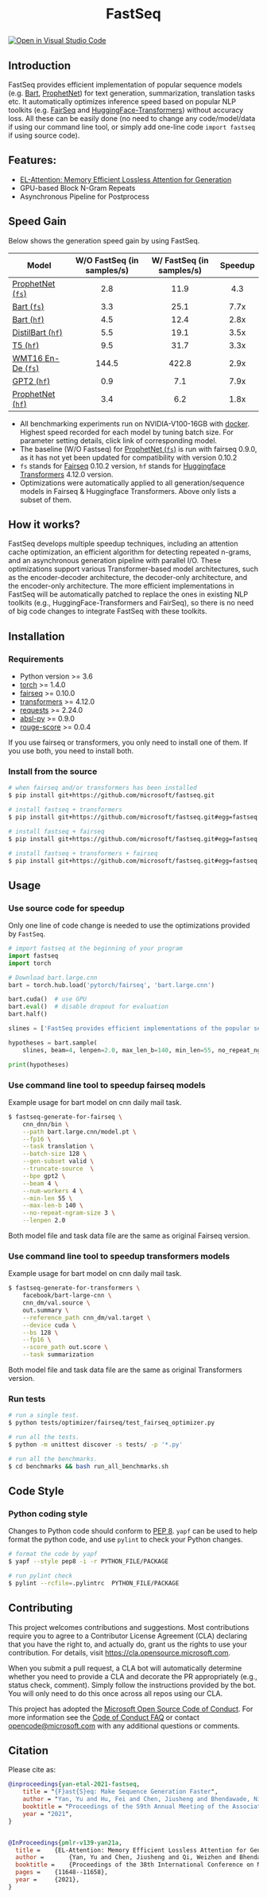 <h1 align="Center"> <p> FastSeq </p> </h1>

[![Open in Visual Studio Code](https://open.vscode.dev/badges/open-in-vscode.svg)](https://open.vscode.dev/microsoft/fastseq)

## Introduction

FastSeq provides efficient implementation of popular sequence models (e.g. [Bart](https://arxiv.org/pdf/1910.13461.pdf), [ProphetNet](https://github.com/microsoft/ProphetNet)) for text generation, summarization, translation tasks etc. It automatically optimizes inference speed based on popular NLP toolkits (e.g. [FairSeq](https://github.com/pytorch/fairseq) and [HuggingFace-Transformers](https://github.com/huggingface/transformers)) without accuracy loss. All these can be easily done (no need to change any code/model/data if using our command line tool, or simply add one-line code `import fastseq` if using source code).

## Features:
* [EL-Attention: Memory Efficient Lossless Attention for Generation](examples/EL-attention/README.md)
* GPU-based Block N-Gram Repeats
* Asynchronous Pipeline for Postprocess

## Speed Gain
Below shows the generation speed gain by using FastSeq.

| Model            | W/O FastSeq (in samples/s) | W/ FastSeq (in samples/s) | Speedup |
|------------------|:--------------------------:|:-------------------------:|:-----:|
| [ProphetNet (`fs`)](examples/prophetnet/README.md)       | 2.8 | 11.9  | 4.3  |
| [Bart (`fs`)](examples/bart/README.md)              | 3.3  | 25.1 | 7.7x  |
| [Bart (`hf`)](examples/bart/README.md#speedup-bart-huggingface-transformers-version-by-using-fastseq) | 4.5 | 12.4 | 2.8x  |
| [DistilBart (`hf`)](examples/distilbart/README.md)    | 5.5  | 19.1  | 3.5x  |
| [T5 (`hf`)](examples/t5/README.md)                  | 9.5  | 31.7  | 3.3x  |
| [WMT16 En-De (`fs`)](examples/wmt/README.md)        | 144.5   | 422.8  | 2.9x  |
| [GPT2 (`hf`)](examples/gpt2/README.md)        | 0.9   | 7.1  | 7.9x  |
| [ProphetNet (`hf`)](examples/prophetnet/README.md)        | 3.4   | 6.2  | 1.8x  |

- All benchmarking experiments run on NVIDIA-V100-16GB with [docker](docker/Dockerfile). Highest speed recorded for each model by tuning batch size. For parameter setting details, click link of corresponding model.
- The baseline (W/O Fastseq) for [ProphetNet (`fs`)](examples/prophetnet/README.md) is run with fairseq 0.9.0, as it has not yet been updated for compatibility with version 0.10.2
- `fs` stands for [Fairseq](https://github.com/pytorch/fairseq) 0.10.2 version, `hf` stands for [Huggingface Transformers](https://github.com/huggingface/transformers) 4.12.0 version.
- Optimizations were automatically applied to all generation/sequence models in Fairseq & Huggingface Transformers. Above only lists a subset of them.

## How it works?
FastSeq develops multiple speedup techniques, including an attention cache optimization, an efficient algorithm for detecting repeated n-grams, and an asynchronous generation pipeline with parallel I/O. These optimizations support various Transformer-based model architectures, such as the encoder-decoder architecture, the decoder-only  architecture, and the encoder-only architecture. The more efficient implementations in FastSeq will be automatically patched to replace the ones in existing NLP toolkits (e.g., HuggingFace-Transformers and FairSeq), so there is no need of big code changes to integrate FastSeq with these toolkits.

## Installation

### Requirements

- Python version >= 3.6
- [torch](http://pytorch.org/) >= 1.4.0
- [fairseq](https://github.com/pytorch/fairseq) >= 0.10.0
- [transformers](https://github.com/huggingface/transformers) >= 4.12.0
- [requests](https://pypi.org/project/requests/) >= 2.24.0
- [absl-py](https://pypi.org/project/absl-py/) >= 0.9.0
- [rouge-score](https://pypi.org/project/rouge-score/) >= 0.0.4

If you use fairseq or transformers, you only need to install one of them. If you use both, you need to install both.

### Install from the source

```bash
# when fairseq and/or transformers has been installed
$ pip install git+https://github.com/microsoft/fastseq.git

# install fastseq + transformers
$ pip install git+https://github.com/microsoft/fastseq.git#egg=fastseq[transformers]

# install fastseq + fairseq
$ pip install git+https://github.com/microsoft/fastseq.git#egg=fastseq[fairseq]

# install fastseq + transformers + fairseq
$ pip install git+https://github.com/microsoft/fastseq.git#egg=fastseq[transformers,fairseq]
```

## Usage

### Use source code for speedup

Only one line of code change is needed to use the optimizations provided by `FastSeq`.

```Python
# import fastseq at the beginning of your program
import fastseq
import torch

# Download bart.large.cnn
bart = torch.hub.load('pytorch/fairseq', 'bart.large.cnn')

bart.cuda()  # use GPU
bart.eval()  # disable dropout for evaluation
bart.half()

slines = ['FastSeq provides efficient implementations of the popular sequence models. Please visit https://github.com/microsoft/fastseq for more details.']

hypotheses = bart.sample(
    slines, beam=4, lenpen=2.0, max_len_b=140, min_len=55, no_repeat_ngram_size=3)

print(hypotheses)
```

### Use command line tool to speedup fairseq models
Example usage for bart model on cnn daily mail task.

```bash
$ fastseq-generate-for-fairseq \
    cnn_dnn/bin \
    --path bart.large.cnn/model.pt \
    --fp16 \
    --task translation \
    --batch-size 128 \
    --gen-subset valid \
    --truncate-source  \
    --bpe gpt2 \
    --beam 4 \
    --num-workers 4 \
    --min-len 55 \
    --max-len-b 140 \
    --no-repeat-ngram-size 3 \
    --lenpen 2.0
```
Both model file and task data file are the same as original Fairseq version.

### Use command line tool to speedup transformers models
Example usage for bart model on cnn daily mail task.

```bash
$ fastseq-generate-for-transformers \
    facebook/bart-large-cnn \
    cnn_dm/val.source \
    out.summary \
    --reference_path cnn_dm/val.target \
    --device cuda \
    --bs 128 \
    --fp16 \
    --score_path out.score \
    --task summarization
```
Both model file and task data file are the same as original Transformers version.

### Run tests

```bash
# run a single test.
$ python tests/optimizer/fairseq/test_fairseq_optimizer.py

# run all the tests.
$ python -m unittest discover -s tests/ -p '*.py'

# run all the benchmarks.
$ cd benchmarks && bash run_all_benchmarks.sh
```

## Code Style

### Python coding style

Changes to Python code should conform to [PEP 8](https://www.python.org/dev/peps/pep-0008/). `yapf` can be used to help format the python code, and use `pylint` to check your Python changes.

```bash
# format the code by yapf
$ yapf --style pep8 -i -r PYTHON_FILE/PACKAGE

# run pylint check
$ pylint --rcfile=.pylintrc  PYTHON_FILE/PACKAGE
```

## Contributing

This project welcomes contributions and suggestions.  Most contributions require you to agree to a
Contributor License Agreement (CLA) declaring that you have the right to, and actually do, grant us
the rights to use your contribution. For details, visit https://cla.opensource.microsoft.com.

When you submit a pull request, a CLA bot will automatically determine whether you need to provide
a CLA and decorate the PR appropriately (e.g., status check, comment). Simply follow the instructions
provided by the bot. You will only need to do this once across all repos using our CLA.

This project has adopted the [Microsoft Open Source Code of Conduct](https://opensource.microsoft.com/codeofconduct/).
For more information see the [Code of Conduct FAQ](https://opensource.microsoft.com/codeofconduct/faq/) or
contact [opencode@microsoft.com](mailto:opencode@microsoft.com) with any additional questions or comments.

## Citation

Please cite as:

```bibtex
@inproceedings{yan-etal-2021-fastseq,
    title = "{F}ast{S}eq: Make Sequence Generation Faster",
    author = "Yan, Yu and Hu, Fei and Chen, Jiusheng and Bhendawade, Nikhil and Ye, Ting and Gong, Yeyun  and Duan, Nan  and Cui, Desheng  and Chi, Bingyu and Zhang, Ruofei",
    booktitle = "Proceedings of the 59th Annual Meeting of the Association for Computational Linguistics and the 11th International Joint Conference on Natural Language Processing: System Demonstrations",
    year = "2021",
}


@InProceedings{pmlr-v139-yan21a,
  title = 	 {EL-Attention: Memory Efficient Lossless Attention for Generation},
  author =       {Yan, Yu and Chen, Jiusheng and Qi, Weizhen and Bhendawade, Nikhil and Gong, Yeyun and Duan, Nan and Zhang, Ruofei},
  booktitle = 	 {Proceedings of the 38th International Conference on Machine Learning},
  pages = 	 {11648--11658},
  year = 	 {2021},
}

```
